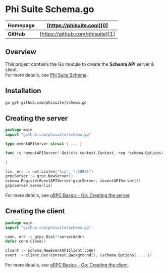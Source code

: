# Phi Suite Schema.go

| **Homepage** | [https://phisuite.com][0]        |
| ------------ | -------------------------------- | 
| **GitHub**   | [https://github.com/phisuite][1] |

## Overview

This project contains the Go module to create the **Schema API** server & client.  
For more details, see [Phi Suite Schema][2].

## Installation

```bash
go get github.com/phisuite/schema.go
```

## Creating the server

```go
package main
import "github.com/phisuite/schema.go"

type eventAPIServer struct { ... }

func (s *eventAPIServer) Get(ctx context.Context, req *schema.Options) (*schema.Event, error) {
    ... 
}

lis, err := net.Listen("tcp", ":50051")
grpcServer := grpc.NewServer()
schema.RegisterEventAPIServer(grpcServer, &eventAPIServer{})
grpcServer.Serve(lis)
```
For more details, see [gRPC Basics - Go: Creating the server][10].

## Creating the client

```go
package main
import "github.com/phisuite/schema.go"

conn, err := grpc.Dial(*serverAddr)
defer conn.Close()

client := schema.NewEventAPIClient(conn)
event := client.Get(context.Background(), &schema.Options{ ... })
```
For more details, see [gRPC Basics - Go: Creating the client][11].

[0]: https://phisuite.com
[1]: https://github.com/phisuite
[2]: https://github.com/phisuite/schema
[10]: https://www.grpc.io/docs/tutorials/basic/go/#server
[11]: https://www.grpc.io/docs/tutorials/basic/go/#client
